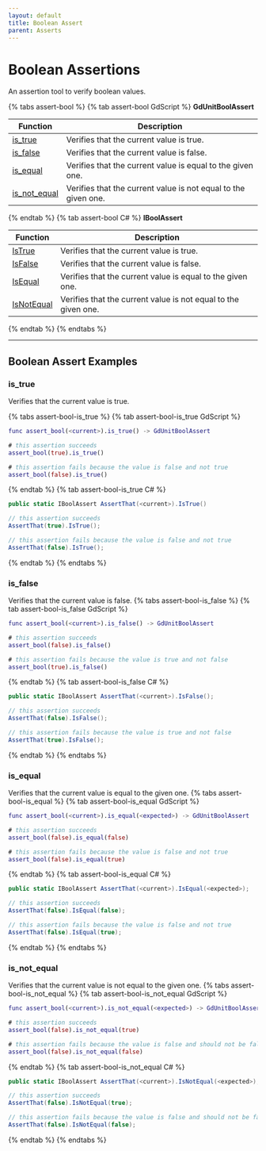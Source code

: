 ```yaml
---
layout: default
title: Boolean Assert
parent: Asserts
---
```


# Boolean Assertions

An assertion tool to verify boolean values.

{% tabs assert-bool %}
{% tab assert-bool GdScript %}
**GdUnitBoolAssert**<br>

|Function|Description|
|--- | --- |
|[is_true]({{site.baseurl}}/testing/assert-bool/#is_true)| Verifies that the current value is true.|
|[is_false]({{site.baseurl}}/testing/assert-bool/#is_false)| Verifies that the current value is false.|
|[is_equal]({{site.baseurl}}/testing/assert-bool/#is_equal)| Verifies that the current value is equal to the given one.|
|[is_not_equal]({{site.baseurl}}/testing/assert-bool/#is_not_equal)| Verifies that the current value is not equal to the given one.|

{% endtab %}
{% tab assert-bool C# %}
**IBoolAssert**<br>

|Function|Description|
|--- | --- |
|[IsTrue]({{site.baseurl}}/testing/assert-bool/#is_true)| Verifies that the current value is true.|
|[IsFalse]({{site.baseurl}}/testing/assert-bool/#is_false)| Verifies that the current value is false.|
|[IsEqual]({{site.baseurl}}/testing/assert-bool/#is_equal)| Verifies that the current value is equal to the given one.|
|[IsNotEqual]({{site.baseurl}}/testing/assert-bool/#is_not_equal)| Verifies that the current value is not equal to the given one.|

{% endtab %}
{% endtabs %}

---

## Boolean Assert Examples

### is_true

Verifies that the current value is true.

{% tabs assert-bool-is_true %}
{% tab assert-bool-is_true GdScript %}

```gd
func assert_bool(<current>).is_true() -> GdUnitBoolAssert
```
```gd
# this assertion succeeds
assert_bool(true).is_true()

# this assertion fails because the value is false and not true
assert_bool(false).is_true()
```

{% endtab %}
{% tab assert-bool-is_true C# %}

```cs
public static IBoolAssert AssertThat(<current>).IsTrue()
```
```cs
// this assertion succeeds
AssertThat(true).IsTrue();

// this assertion fails because the value is false and not true
AssertThat(false).IsTrue();
```

{% endtab %}
{% endtabs %}

### is_false

Verifies that the current value is false.
{% tabs assert-bool-is_false %}
{% tab assert-bool-is_false GdScript %}

```gd
func assert_bool(<current>).is_false() -> GdUnitBoolAssert
```
```gd
# this assertion succeeds
assert_bool(false).is_false()

# this assertion fails because the value is true and not false
assert_bool(true).is_false()
```

{% endtab %}
{% tab assert-bool-is_false C# %}

```cs
public static IBoolAssert AssertThat(<current>).IsFalse();
```
```cs
// this assertion succeeds
AssertThat(false).IsFalse();

// this assertion fails because the value is true and not false
AssertThat(true).IsFalse();
```

{% endtab %}
{% endtabs %}

### is_equal

Verifies that the current value is equal to the given one.
{% tabs assert-bool-is_equal %}
{% tab assert-bool-is_equal GdScript %}

```gd
func assert_bool(<current>).is_equal(<expected>) -> GdUnitBoolAssert
```
```gd
# this assertion succeeds
assert_bool(false).is_equal(false)

# this assertion fails because the value is false and not true
assert_bool(false).is_equal(true)
```

{% endtab %}
{% tab assert-bool-is_equal C# %}

```cs
public static IBoolAssert AssertThat(<current>).IsEqual(<expected>);
```
```cs
// this assertion succeeds
AssertThat(false).IsEqual(false);

// this assertion fails because the value is false and not true
AssertThat(false).IsEqual(true);
```

{% endtab %}
{% endtabs %}

### is_not_equal

Verifies that the current value is not equal to the given one.
{% tabs assert-bool-is_not_equal %}
{% tab assert-bool-is_not_equal GdScript %}

```gd
func assert_bool(<current>).is_not_equal(<expected>) -> GdUnitBoolAssert
```
```gd
# this assertion succeeds
assert_bool(false).is_not_equal(true)

# this assertion fails because the value is false and should not be false
assert_bool(false).is_not_equal(false)
```

{% endtab %}
{% tab assert-bool-is_not_equal C# %}

```cs
public static IBoolAssert AssertThat(<current>).IsNotEqual(<expected>);
```
```cs
// this assertion succeeds
AssertThat(false).IsNotEqual(true);

// this assertion fails because the value is false and should not be false
AssertThat(false).IsNotEqual(false);
```

{% endtab %}
{% endtabs %}
